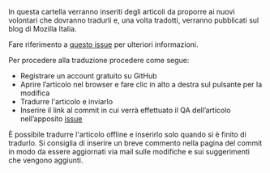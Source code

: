In questa cartella verranno inseriti degli articoli da proporre ai nuovi volontari che dovranno tradurli e, una volta tradotti, verranno pubblicati sul blog di Mozilla Italia.

Fare riferimento a [questo issue][issue] per ulteriori informazioni.

Per procedere alla traduzione procedere come segue:

+   Registrare un account gratuito su GitHub
+   Aprire l’articolo nel browser e fare clic in alto a destra sul pulsante per la modifica
+   Tradurre l'articolo e inviarlo
+   Inserire il link al commit in cui verrà effettuato il QA dell’articolo nell’apposito [issue][issue]

È possibile tradurre l'articolo offline e inserirlo solo quando si è finito di tradurlo.
Si consiglia di inserire un breve commento nella pagina del commit in modo da essere aggiornati via mail sulle modifiche e sui suggerimenti che vengono aggiunti.



[issue]: https://github.com/kitsunenosaraT/Mozilla-Italia-l10n-guide/issues/59
